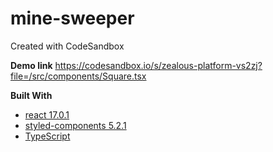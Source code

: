 # mine-sweeper
Created with CodeSandbox

**Demo link**
https://codesandbox.io/s/zealous-platform-vs2zj?file=/src/components/Square.tsx

**Built With**
* [react 17.0.1](https://www.npmjs.com/package/react)
* [styled-components 5.2.1](https://styled-components.com/)
* [TypeScript](https://www.typescriptlang.org/)
